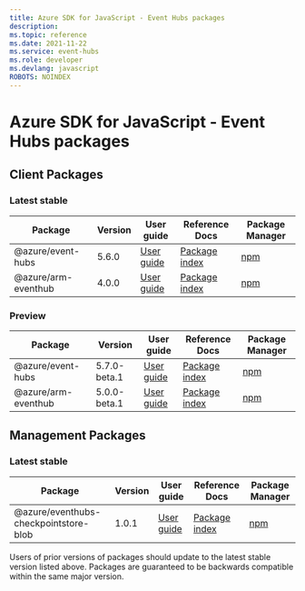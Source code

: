 ```yaml
---
title: Azure SDK for JavaScript - Event Hubs packages
description: 
ms.topic: reference
ms.date: 2021-11-22
ms.service: event-hubs
ms.role: developer
ms.devlang: javascript
ROBOTS: NOINDEX
---
```


# Azure SDK for JavaScript - Event Hubs packages

## Client Packages

### Latest stable

| Package               | Version          | User guide                           | Reference Docs                             | Package Manager                |
|-----------------------|------------------|--------------------------------------|--------------------------------------------|--------------------------------|
| @azure/event-hubs  | 5.6.0 | [User guide](/javascript/sdk-demo/event-hubs/latest-stable/azure-event-hubs/readme.md)  | [Package index](/javascript/sdk-demo/event-hubs/latest-stable/azure-event-hubs)  | [npm](https://www.npmjs.com/package/@azure/event-hubs) |
| @azure/arm-eventhub  | 4.0.0 | [User guide](/javascript/sdk-demo/event-hubs/latest-stable/azure-arm-eventhub/readme.md)  | [Package index](/javascript/sdk-demo/event-hubs/latest-stable/azure-arm-eventhub)  | [npm](https://www.npmjs.com/package/@azure/arm-eventhub) |

 

### Preview

| Package               | Version          | User guide                           | Reference Docs                             | Package Manager                |
|-----------------------|------------------|--------------------------------------|--------------------------------------------|--------------------------------|
| @azure/event-hubs  | 5.7.0-beta.1 | [User guide](/javascript/sdk-demo/event-hubs/preview/azure-event-hubs/readme.md)  | [Package index](/javascript/sdk-demo/event-hubs/preview/azure-event-hubs)  | [npm](https://www.npmjs.com/package/@azure/event-hubs) |
| @azure/arm-eventhub  | 5.0.0-beta.1 | [User guide](/javascript/sdk-demo/event-hubs/preview/azure-arm-eventhub/readme.md)  | [Package index](/javascript/sdk-demo/event-hubs/preview/azure-arm-eventhub)  | [npm](https://www.npmjs.com/package/@azure/arm-eventhub) |

 


 



 


## Management Packages

### Latest stable

| Package               | Version          | User guide                           | Reference Docs                             | Package Manager                |
|-----------------------|------------------|--------------------------------------|--------------------------------------------|--------------------------------|
| @azure/eventhubs-checkpointstore-blob  | 1.0.1 | [User guide](/javascript/sdk-demo/event-hubs/latest-stable/azure-eventhubs-checkpointstore-blob/readme.md)  | [Package index](/javascript/sdk-demo/event-hubs/latest-stable/azure-eventhubs-checkpointstore-blob)  | [npm](https://www.npmjs.com/package/@azure/eventhubs-checkpointstore-blob) |

Users of prior versions of  packages should update to the latest stable version listed above.  Packages are guaranteed to be backwards compatible within the same major version.

 


 


 





 
